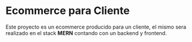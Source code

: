 # Ecommerce para Cliente

Este proyecto es un ecommerce producido para un cliente, el mismo sera realizado en el stack **MERN** contando con un backend y frontend.
